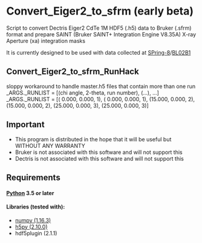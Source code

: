# Convert_Eiger2_to_sfrm (early beta)

Script to convert Dectris Eiger2 CdTe 1M HDF5 (.h5) data to Bruker (.sfrm) format and prepare SAINT (Bruker SAINT+ Integration Engine V8.35A) X-ray Aperture (xa) integration masks

It is currently designed to be used with data collected at [SPring-8](http://www.spring8.or.jp/en/)/[BL02B1](http://www.spring8.or.jp/wkg/BL02B1/instrument/lang-en/INS-0000001275/instrument_summary_view)

 ## Convert_Eiger2_to_sfrm_RunHack
 sloppy workaround to handle master.h5 files that contain more than one run
 _ARGS._RUNLIST = [(chi angle, 2-theta, run number), (...), ...]
 _ARGS._RUNLIST = [( 0.000,   0.000,  1), ( 0.000,   0.000,  1),
                   (15.000,   0.000,  2), (15.000,   0.000,  2),
                   (25.000,   0.000,  3), (25.000,   0.000,  3)]

## Important
 - This program is distributed in the hope that it will be useful but WITHOUT ANY WARRANTY
 - Bruker is not associated with this software and will not support this
 - Dectris is not associated with this software and will not support this

## Requirements

#### [Python](https://www.python.org/) 3.5 or later

#### Libraries (tested with):
 - [numpy (1.16.3)](https://www.numpy.org/)
 - [h5py (2.10.0)](https://www.h5py.org/)
 - hdf5plugin (2.1.1)
